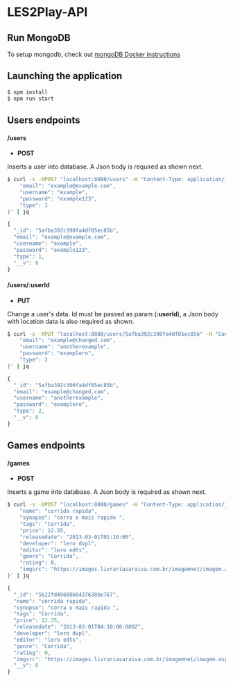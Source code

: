 # LES2Play-API

## Run MongoDB
To setup mongodb, check out [mongoDB Docker instructions](https://github.com/moraesg/LES2Play-API/tree/master/Banco)

## Launching the application

```bash
$ npm install
$ npm run start
```

## Users endpoints
#### /users
- **POST** 

Inserts a user into database. A Json body is required as shown next.
```bash
$ curl -s -XPOST "localhost:8080/users" -H "Content-Type: application/json" -d '{
	"email": "example@example.com",
	"username": "example",
	"password": "example123",
	"type": 1
}' | jq
```

```js
{
  "_id": "5afba392c390fa4df05ec85b",
  "email": "example@example.com",
  "username": "example",
  "password": "example123",
  "type": 1,
  "__v": 0
}
```

#### /users/:userId
- **PUT** 

Change a user's data. Id must be passed as param (**:userId**), a Json body with location data is also required as shown.

```bash
$ curl -s -XPUT "localhost:8080/users/5afba392c390fa4df05ec85b" -H "Content-Type: application/json" -d '{
	"email": "example@changed.com",
	"username": "anotherexample",
	"password": "examplero",
	"type": 2
}' | jq
```
```js
{
  "_id": "5afba392c390fa4df05ec85b",
  "email": "example@changed.com",
  "username": "anotherexample",
  "password": "examplero",
  "type": 2,
  "__v": 0
}
```

## Games endpoints
#### /games
- **POST** 

Inserts a game into database. A Json body is required as shown next.
```bash
$ curl -s -XPOST "localhost:8080/games" -H "Content-Type: application/json" -d '{
	"name": "corrida rapida",
	"synopse": "corra o mais rapido ",
	"tags": "Corrida",
	"price": 12.35,
	"releasedate": "2013-03-01T01:10:00",
	"developer": "lero dvpl",
	"editor": "lero edts",
	"genre": "Corrida",
	"rating": 0,
	"imgsrc": "https://images.livrariasaraiva.com.br/imagemnet/imagem.aspx/?pro_id=9171307&qld=90&l=430&a=-1"
}' | jq
```

```js
{
  "_id": "5b22fd4960860437638be767",
  "name": "corrida rapida",
  "synopse": "corra o mais rapido ",
  "tags": "Corrida",
  "price": 12.35,
  "releasedate": "2013-03-01T04:10:00.000Z",
  "developer": "lero dvpl",
  "editor": "lero edts",
  "genre": "Corrida",
  "rating": 0,
  "imgsrc": "https://images.livrariasaraiva.com.br/imagemnet/imagem.aspx/?pro_id=9171307&qld=90&l=430&a=-1",
  "__v": 0
}
```